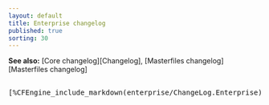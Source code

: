 ```yaml
---
layout: default
title: Enterprise changelog
published: true
sorting: 30
---
```


**See also:** [Core changelog][Changelog], [Masterfiles changelog][Masterfiles changelog]

<pre>

[%CFEngine_include_markdown(enterprise/ChangeLog.Enterprise)%]

</pre>
